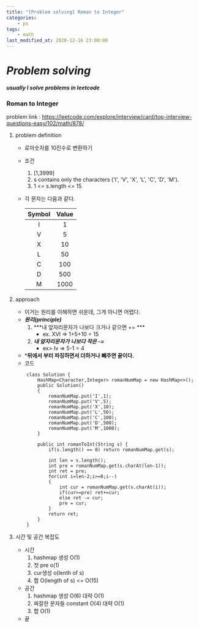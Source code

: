 ```yaml
---
title: "[Problem solving] Roman to Integer"
categories:
    - ps
tags:
    - math
last_modified_at: 2020-12-16 23:00:00
---
```

# *Problem solving*

***usually I solve problems in leetcode***
### Roman to Integer  <br>

problem link : https://leetcode.com/explore/interview/card/top-interview-questions-easy/102/math/878/

1. problem definition
    - 로마숫자를 10진수로 변환하기
    - 조건 
        1. [1,3999]
        2. s contains only the characters ('I', 'V', 'X', 'L', 'C', 'D', 'M').
        3. 1 <= s.length <= 15
    - 각 문자는 다음과 같다.

        |Symbol|Value|
        |:---:|:---:|
        |I|1|
        |V|5|
        |X|10|
        |L|50|
        |C|100|
        |D|500|
        |M|1000|

2. approach
    - 이거는 원리를 이해하면 쉬운데, 그게 아니면 어렵다.
    - ***원리(principle)***
        1. ***내 앞자리문자가 나보다 크거나 같으면 += ***
            - ex. XVI => 1+5+10 = 15
        2. ***내 앞자리문자가 나보다 작은 -=***
            - ex> Iv => 5-1 = 4
    - ***뒤에서 부터 파징하면서 더하거나 뺴주면 끝이다.**
    - 코드
    ```
        class Solution {
            HashMap<Character,Integer> romanNumMap = new HashMap<>();
            public Solution()
            {
                romanNumMap.put('I',1);
                romanNumMap.put('V',5);
                romanNumMap.put('X',10);
                romanNumMap.put('L',50);
                romanNumMap.put('C',100);
                romanNumMap.put('D',500);
                romanNumMap.put('M',1000);
            }
            
            public int romanToInt(String s) {
                if(s.length() == 0) return romanNumMap.get(s);
                
                int len = s.length();
                int pre = romanNumMap.get(s.charAt(len-1));
                int ret = pre;
                for(int i=len-2;i>=0;i--)
                {
                    int cur = romanNumMap.get(s.charAt(i));
                    if(cur>=pre) ret+=cur;
                    else ret -= cur;
                    pre = cur;
                }
                return ret;
            }
        }
    ```
3. 시간 및 공간 복잡도
    - 시간
        1. hashmap 생성 O(1)
        2. 첫 pre o(1)
        3. cur생성 o(lenth of s)
        4. 합 O(length of s) <= O(15)
    - 공간
        1. hashmap 생성 O(6) 대략 O(1)
        2. 짜잘한 문자들 constant O(4) 대략 O(1)
        3. 합 O(1)    
    - 끝